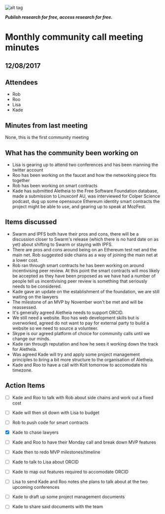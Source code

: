 ![alt tag](https://cloud.githubusercontent.com/assets/24201238/24583976/ced4c43e-179f-11e7-9c40-c0988c346f55.png)

_**Publish research for free, access research for free.**_

# Monthly community call meeting minutes

## 12/08/2017

## Attendees
* Rob
* Roo 
* Lisa
* Kade

## Minutes from last meeting
None, this is the first community meeting

## What has the community been working on
* Lisa is gearing up to attend two conferences and has been manning the twitter account
* Roo has been working on the faucet and how the networking piece fits together
* Rob has been working on smart contracts
* Kade has submitted Aletheia to the Free Software Foundation database, made a submission to Linuxconf AU, was interviewed for Colper Science podcast, dug up some opensouce Ethereum identity smart contracts the project might be able to use, and gearing up to speak at MozFest.

## Items discussed
* Swarm and IPFS both have their pros and cons, there will be a discussion closer to Swarm's release (which there is no hard date on as yet) about shifting to Swarm or staying with IPFS.
* There are pros and cons around being on an Ethereum test net and the main net. Rob suggested side chains as a way of joining the main net at a lower cost.
* Rob ran through smart contracts he has been working on around incentivising peer review. At this point the smart contracts will mos likely be accepted as they have been proposed as we have had a number of people tell us incentivising peer review is something that seriously needs to be considered.
* Kade gave an update on the establishment of the foundation, we are still waiting on the lawyers
* The milestone of an MVP by November won't be met and will be reassessed. 
* It's generally agreed Aletheia needs to support ORCID.
* We still need a website. Roo has web development skills but is overworked, agreed do not want to pay for external party to build a website so we need to source a volunteer.
* Skype is our agreed platform of choice for community calls until we change our minds.
* Kade ran through reputation and how he sees it working down the track for Aletheia.
* Was agreed Kade will try and apply some project management principles to bring a bit more structure to the organisation of Aletheia.
* Kade and Roo to have a call with Kolt tomorrow to accomodate his timezone.

## Action Items
* [ ] Kade and Roo to talk with Rob about side chains and work out a fixed cost
* [ ] Kade will then sit down with Lisa to budget
* [ ] Rob to push code for smart contracts
* [x] Kade to chase lawyers
* [ ] Kade and Roo to have their Monday call and break down MVP features
* [ ] Kade then to redo MVP milestones/timeline
* [ ] Kade to talk to Lisa about ORCID
* [ ] Kade to map out features required to accomodate ORCID
* [ ] Lisa to send Kade and Roo notes she plans to talk about at the two upcoming conferences
* [ ] Kade to draft up some project management documents
* [ ] Kade to share said documents with the team

